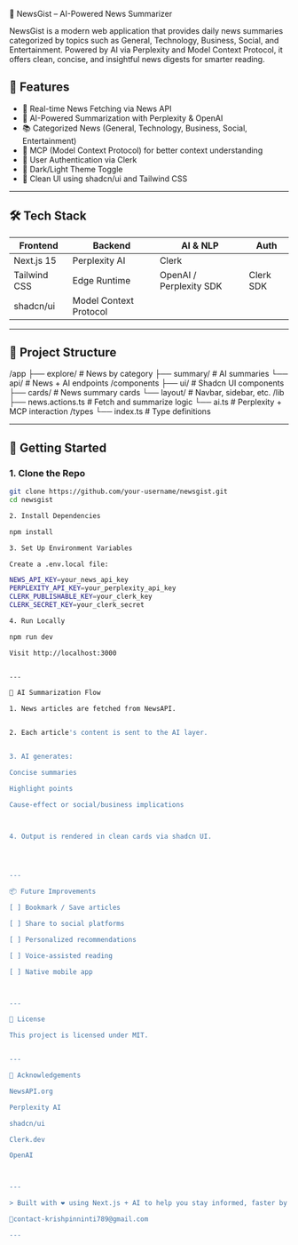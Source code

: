 

 📰 NewsGist – AI-Powered News Summarizer

NewsGist is a modern web application that provides daily news summaries categorized by topics such as General, Technology, Business, Social, and Entertainment. Powered by AI via Perplexity and Model Context Protocol, it offers clean, concise, and insightful news digests for smarter reading.


## 🚀 Features

- 📢 Real-time News Fetching via News API
- 🧠 AI-Powered Summarization with Perplexity & OpenAI
- 📚 Categorized News (General, Technology, Business, Social, Entertainment)
- 🧩 MCP (Model Context Protocol) for better context understanding
- 👤 User Authentication via Clerk
- 🌙 Dark/Light Theme Toggle
- 🧼 Clean UI using shadcn/ui and Tailwind CSS

---

## 🛠 Tech Stack

| Frontend | Backend | AI & NLP | Auth |
|----------|---------|----------|------|
| Next.js 15  | Perplexity AI | Clerk |
| Tailwind CSS | Edge Runtime | OpenAI / Perplexity SDK | Clerk SDK |
| shadcn/ui | Model Context Protocol |  

---

## 📂 Project Structure

/app ├── explore/         # News by category ├── summary/         # AI summaries └── api/             # News + AI endpoints /components ├── ui/              # Shadcn UI components ├── cards/           # News summary cards └── layout/          # Navbar, sidebar, etc. /lib ├── news.actions.ts  # Fetch and summarize logic └── ai.ts            # Perplexity + MCP interaction /types └── index.ts         # Type definitions

---

## 🧪 Getting Started

### 1. Clone the Repo

```bash
git clone https://github.com/your-username/newsgist.git
cd newsgist

2. Install Dependencies

npm install

3. Set Up Environment Variables

Create a .env.local file:

NEWS_API_KEY=your_news_api_key
PERPLEXITY_API_KEY=your_perplexity_api_key
CLERK_PUBLISHABLE_KEY=your_clerk_key
CLERK_SECRET_KEY=your_clerk_secret

4. Run Locally

npm run dev

Visit http://localhost:3000


---

🤖 AI Summarization Flow

1. News articles are fetched from NewsAPI.


2. Each article's content is sent to the AI layer.


3. AI generates:

Concise summaries

Highlight points

Cause-effect or social/business implications



4. Output is rendered in clean cards via shadcn UI.




---

📦 Future Improvements

[ ] Bookmark / Save articles

[ ] Share to social platforms

[ ] Personalized recommendations

[ ] Voice-assisted reading

[ ] Native mobile app



---

📜 License

This project is licensed under MIT.


---

🙌 Acknowledgements

NewsAPI.org

Perplexity AI

shadcn/ui

Clerk.dev

OpenAI



---

> Built with ❤️ using Next.js + AI to help you stay informed, faster by KrishnaVamsi Pinninti.

💬contact-krishpinninti789@gmail.com

---



